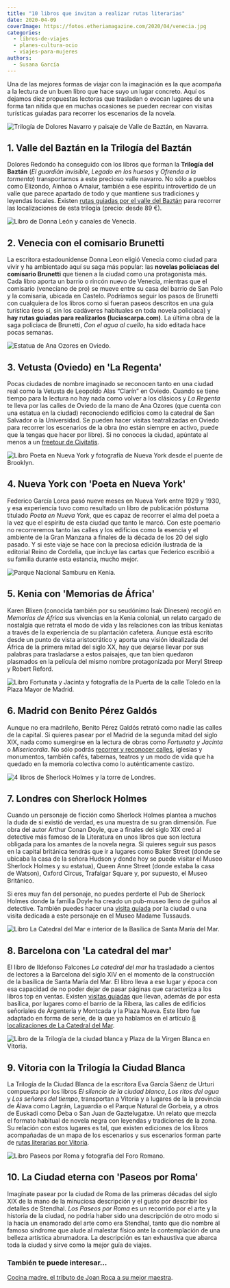 ```yaml
---
title: "10 libros que invitan a realizar rutas literarias"
date: 2020-04-09
coverImage: https://fotos.etheriamagazine.com/2020/04/venecia.jpg
categories: 
  - libros-de-viajes
  - planes-cultura-ocio
  - viajes-para-mujeres
authors: 
  - Susana García
---
```


Una de las mejores formas de viajar con la imaginación es la que acompaña a la lectura 
de un buen libro que hace suyo un lugar concreto. Aquí os dejamos diez propuestas 
lectoras que trasladan o evocan lugares de una forma tan nítida que en muchas ocasiones 
se pueden recrear con visitas turísticas guiadas para recorrer los escenarios de la 
novela. 

![Trilogía de Dolores Navarro y paisaje de Valle de Baztán, en Navarra.](https://fotos.etheriamagazine.com/2020/04/rutas-literarias-baztan-dolores-redondo-900x574.jpg "Valle del Baztán.")

## 1\. Valle del Baztán en la Trilogía del Baztán

Dolores Redondo ha conseguido con los libros que forman la **Trilogía del Baztán** (_El 
guardián invisible_, _Legado en los huesos_ y _Ofrenda a la tormenta_) transportarnos a 
este precioso valle navarro. No sólo a pueblos como Elizondo, Ainhoa o Amaiur, también a 
ese espíritu introvertido de un valle que parece apartado de todo y que mantiene sus 
tradiciones y leyendas locales. Existen [rutas guiadas por el valle del 
Baztán](https://www.civitatis.com/es/pamplona/excursion-valle-baztan/?aid=10211) para 
recorrer las localizaciones de esta trilogía (precio: desde 89 €). 

![Libro de Donna León y canales de Venecia.](https://fotos.etheriamagazine.com/2020/04/rutas-literarias-venecia-brunetti-900x478.jpg "Canal de Venecia. © Ricardo Gómez Ángel")

## 2\. Venecia con el comisario Brunetti

La escritora estadounidense Donna Leon eligió Venecia como ciudad para vivir y ha 
ambientado aquí su saga más popular: las **novelas policiacas del comisario Brunetti** 
que tienen a la ciudad como una protagonista más. Cada libro aporta un barrio o rincón 
nuevo de Venecia, mientras que el comisario (veneciano de pro) se mueve entre su casa 
del barrio de San Polo y la comisaría, ubicada en Castelo. Podríamos seguir los pasos de 
Brunetti con cualquiera de los libros como si fueran paseos descritos en una guía 
turística (eso sí, sin los cadáveres habituales en toda novela policiaca) y **hay rutas 
guiadas para realizarlos (luciascarpa.com)**. La última obra de la saga policiaca de 
Brunetti, _Con el agua al cuello_, ha sido editada hace pocas semanas. 

![Estatua de Ana Ozores en Oviedo.](https://fotos.etheriamagazine.com/2020/04/rutas-literarias-regenta-oviedo-900x600.jpg "Estatua de Ana Ozores en Oviedo.")

## 3\. Vetusta (Oviedo) en 'La Regenta'

Pocas ciudades de nombre imaginado se reconocen tanto en una ciudad real como la Vetusta 
de Leopoldo Alas “Clarín” en Oviedo. Cuando se tiene tiempo para la lectura no hay nada 
como volver a los clásicos y _La Regenta_ te lleva por las calles de Oviedo de la mano 
de Ana Ozores (que cuenta con una estatua en la ciudad) reconociendo edificios como la 
catedral de San Salvador o la Universidad. Se pueden hacer visitas teatralizadas en 
Oviedo para recorrer los escenarios de la obra (no están siempre en activo, puede que la 
tengas que hacer por libre). Si no conoces la ciudad, apúntate al menos a un [freetour 
de Civitatis](https://www.civitatis.com/es/oviedo/free-tour-oviedo/?aid=10211). 

![Libro Poeta en Nueva York y fotografía de Nueva York desde el puente de Brooklyn.](https://fotos.etheriamagazine.com/2020/04/rutas-literarias-nueva-york-garcia-lorca-900x377.jpg "Nueva York desde el puente de Brooklyn. © Colton Duke")

## 4\. Nueva York con 'Poeta en Nueva York'

Federico García Lorca pasó nueve meses en Nueva York entre 1929 y 1930, y esa 
experiencia tuvo como resultado un libro de publicación póstuma titulado _Poeta en Nueva 
York_, que es capaz de recorrer el alma del poeta a la vez que el espíritu de esta 
ciudad que tanto le marcó. Con este poemario no recorreremos tanto las calles y los 
edificios como la esencia y el ambiente de la Gran Manzana a finales de la década de los 
20 del siglo pasado. Y si este viaje se hace con la preciosa edición ilustrada de la 
editorial Reino de Cordelia, que incluye las cartas que Federico escribió a su familia 
durante esta estancia, mucho mejor. 

![Parque Nacional Samburu en Kenia.](https://fotos.etheriamagazine.com/2020/04/rutas-literarias-kenia-karen-blixen-900x600.jpg "Parque Nacional Samburu en Kenia. © Photos by Becks")

## 5\. Kenia con 'Memorias de África'

Karen Blixen (conocida también por su seudónimo Isak Dinesen) recogió en _Memorias de 
África_ sus vivencias en la Kenia colonial, un relato cargado de nostalgia que retrata 
el modo de vida y las relaciones con las tribus keniatas a través de la experiencia de 
su plantación cafetera. Aunque está escrito desde un punto de vista aristocrático y 
aporta una visión idealizada del África de la primera mitad del siglo XX, hay que 
dejarse llevar por sus palabras para trasladarse a estos paisajes, que tan bien quedaron 
plasmados en la película del mismo nombre protagonizada por Meryl Streep y Robert 
Reford. 

![Libro Fortunata y Jacinta y fotografía de la Puerta de la calle Toledo en la Plaza Mayor de Madrid.](https://fotos.etheriamagazine.com/2020/04/rutas-literarias-madrid-perez-galdos-900x672.jpg "Puerta de la calle Toledo en la Plaza Mayor de Madrid. © Lucas Ricci")

## 6\. Madrid con Benito Pérez Galdós

Aunque no era madrileño, Benito Pérez Galdós retrató como nadie las calles de la 
capital. Si quieres pasear por el Madrid de la segunda mitad del siglo XIX, nada como 
sumergirse en la lectura de obras como _Fortunata y Jacinta_ o _Misericordia_. No sólo 
podrás [recorrer y reconocer calles](https://www.esmadrid.com/madrid-galdos), iglesias y 
monumentos, también cafés, tabernas, teatros y un modo de vida que ha quedado en la 
memoria colectiva como lo auténticamente castizo. 

![4 libros de Sherlock Holmes y la torre de Londres.](https://fotos.etheriamagazine.com/2020/04/rutas-literarias-sherlock-holmes-londres-900x406.jpg "Torre de Londres. © Eva Dang")

## 7\. Londres con Sherlock Holmes

Cuando un personaje de ficción como Sherlock Holmes plantea a muchos la duda de si 
existió de verdad, es una muestra de su gran dimensión. Fue obra del autor Arthur Conan 
Doyle, que a finales del siglo XIX creó al detective más famoso de la Literatura en unos 
libros que son lectura obligada para los amantes de la novela negra. Si quieres seguir 
sus pasos en la capital británica tendrás que ir a lugares como Baker Street (donde se 
ubicaba la casa de la señora Hudson y donde hoy se puede visitar el Museo Sherlock 
Holmes y su estatua), Queen Anne Street (donde estaba la casa de Watson), Oxford Circus, 
Trafalgar Square y, por supuesto, el Museo Británico. 

Si eres muy fan del personaje, no puedes perderte el Pub de Sherlock Holmes donde la 
familia Doyle ha creado un pub-museo lleno de guiños al detective. También puedes hacer 
una [visita 
guiada](https://www.getyourguide.es/london-l57/sherlock-holmes-tour-of-london-t25865/) 
por la ciudad o una visita dedicada a este personaje en el Museo Madame Tussauds. 

![Libro La Catedral del Mar e interior de la Basílica de Santa María del Mar.](https://fotos.etheriamagazine.com/2020/04/rutas-literarias-catedral-del-mar-900x418.jpg "Basílica de Santa María del Mar. © Carmen Peñaranda")

## 8\. Barcelona con 'La catedral del mar'

El libro de Ildefonso Falcones _La catedral del mar_ ha trasladado a cientos de lectores 
a la Barcelona del siglo XIV en el momento de la construcción de la basílica de Santa 
María del Mar. El libro lleva a ese lugar y época con esa capacidad de no poder dejar de 
pasar páginas que caracteriza a los libros top en ventas. Existen [visitas 
guiadas](https://www.civitatis.com/es/barcelona/tour-catedral-mar/?aid=10211) que 
llevan, además de por esta basílica, por lugares como el barrio de la Ribera, las calles 
de edificios señoriales de Argenteria y Montcada y la Plaza Nueva. Este libro fue 
adaptado en forma de serie, de la que ya hablamos en el artículo [8 localizaciones de La 
Catedral del 
Mar](https://etheriamagazine.com/2018/08/01/turismo-de-cine-catedral-del-mar/). 

![Libro de la Trilogía de la ciudad blanca y Plaza de la Virgen Blanca en Vitoria.](https://fotos.etheriamagazine.com/2020/04/rutas-literarias-vitoria-900x382.jpg "Plaza de la Virgen Blanca en Vitoria.")

## 9\. Vitoria con la Trilogía la Ciudad Blanca

La Trilogía de la Ciudad Blanca de la escritora Eva García Sáenz de Urturi compuesta por 
los libros _El silencio de la ciudad blanca_, _Los ritos del agua_ y _Los señores del 
tiempo_, transportan a Vitoria y a lugares de la la provincia de Álava como Lagrán, 
Laguardia o el Parque Natural de Gorbeia, y a otros de Euskadi como Deba o San Juan de 
Gaztelugatxe. Un relato que mezcla el formato habitual de novela negra con leyendas y 
tradiciones de la zona. Su relación con estos lugares es tal, que existen ediciones de 
los libros acompañadas de un mapa de los escenarios y sus escenarios forman parte de [rutas 
literarias por 
Vitoria](https://www.civitatis.com/es/vitoria/tour-literario-vitoria/?aid=10211). 

![Libro Paseos por Roma y fotografía del Foro Romano.](https://fotos.etheriamagazine.com/2020/04/paseos-literarios-roma.stehdhal-900x415.jpg "Foro Romano.")

## 10\. La Ciudad eterna con 'Paseos por Roma'

Imagínate pasear por la ciudad de Roma de las primeras décadas del siglo XIX de la mano 
de la minuciosa descripción y el gusto por describir los detalles de Stendhal. _Los 
Paseos por Roma_ es un recorrido por el arte y la historia de la ciudad, no podría haber 
sido una descripción de otro modo si la hacía un enamorado del arte como era Stendhal, 
tanto que dio nombre al famoso síndrome que alude al malestar físico ante la 
contemplación de una belleza artística abrumadora. La descripción es tan exhaustiva que 
abarca toda la ciudad y sirve como la mejor guía de viajes. 

### También te puede interesar...

[Cocina madre, el tributo de Joan Roca a su mejor 
maestra](https://etheriamagazine.com/2021/04/03/nuevo-libro-joan-roca-cocina-madre/).
